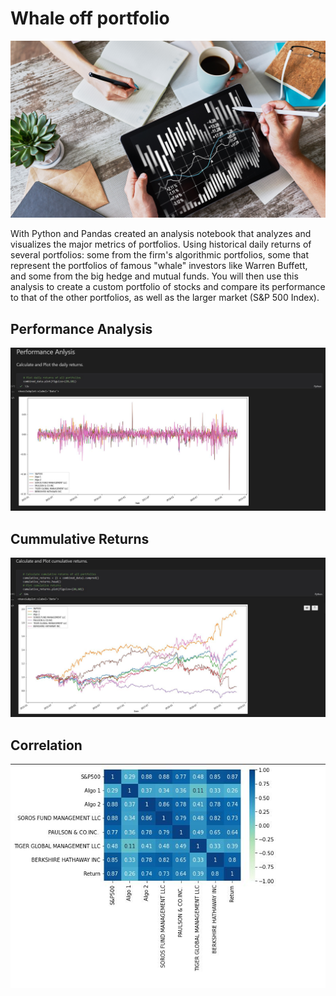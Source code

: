 # Whale off portfolio

![Portfolio-Analysis](https://github.com/Djachechi/Portfolio-Analysis/blob/master/Images/portfolio-analysis.png)

With Python and Pandas created an analysis notebook that analyzes and visualizes the major metrics of portfolios. Using historical daily returns of several portfolios: some from the firm's algorithmic portfolios, some that represent the portfolios of famous "whale" investors like Warren Buffett, and some from the big hedge and mutual funds. You will then use this analysis to create a custom portfolio of stocks and compare its performance to that of the other portfolios, as well as the larger market (S&P 500 Index).


## Performance Analysis
![Performance-Analysis](https://github.com/Djachechi/Portfolio-Analysis/blob/master/Images/Performance_Analysis.JPG)

## Cummulative Returns
![Cummulative_Returns](https://github.com/Djachechi/Portfolio-Analysis/blob/master/Images/Cummulative_Returns.JPG)

## Correlation 
![Correlation](https://github.com/Djachechi/Portfolio-Analysis/blob/master/Images/Correlation.JPG)
